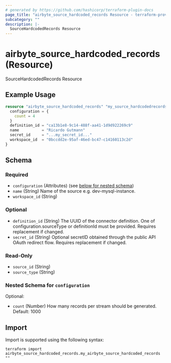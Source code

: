 ```yaml
---
# generated by https://github.com/hashicorp/terraform-plugin-docs
page_title: "airbyte_source_hardcoded_records Resource - terraform-provider-airbyte"
subcategory: ""
description: |-
  SourceHardcodedRecords Resource
---
```


# airbyte_source_hardcoded_records (Resource)

SourceHardcodedRecords Resource

## Example Usage

```terraform
resource "airbyte_source_hardcoded_records" "my_source_hardcodedrecords" {
  configuration = {
    count = 4
  }
  definition_id = "ca13b1e8-9c14-488f-aa41-1d9d922269c9"
  name          = "Ricardo Gutmann"
  secret_id     = "...my_secret_id..."
  workspace_id  = "0bccdd2e-95af-46ed-bc47-c14160113c2d"
}
```

<!-- schema generated by tfplugindocs -->
## Schema

### Required

- `configuration` (Attributes) (see [below for nested schema](#nestedatt--configuration))
- `name` (String) Name of the source e.g. dev-mysql-instance.
- `workspace_id` (String)

### Optional

- `definition_id` (String) The UUID of the connector definition. One of configuration.sourceType or definitionId must be provided. Requires replacement if changed.
- `secret_id` (String) Optional secretID obtained through the public API OAuth redirect flow. Requires replacement if changed.

### Read-Only

- `source_id` (String)
- `source_type` (String)

<a id="nestedatt--configuration"></a>
### Nested Schema for `configuration`

Optional:

- `count` (Number) How many records per stream should be generated. Default: 1000

## Import

Import is supported using the following syntax:

```shell
terraform import airbyte_source_hardcoded_records.my_airbyte_source_hardcoded_records ""
```
